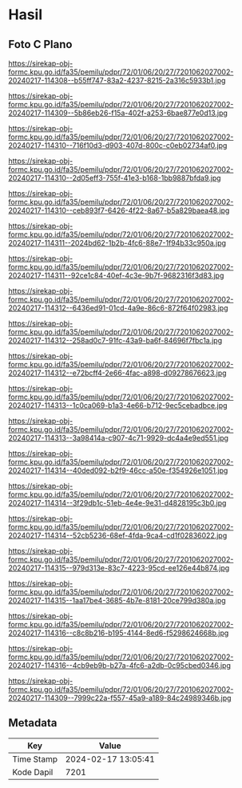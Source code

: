 # Hasil

## Foto C Plano

https://sirekap-obj-formc.kpu.go.id/fa35/pemilu/pdpr/72/01/06/20/27/7201062027002-20240217-114308--b55ff747-83a2-4237-8215-2a316c5933b1.jpg

https://sirekap-obj-formc.kpu.go.id/fa35/pemilu/pdpr/72/01/06/20/27/7201062027002-20240217-114309--5b86eb26-f15a-402f-a253-6bae877e0d13.jpg

https://sirekap-obj-formc.kpu.go.id/fa35/pemilu/pdpr/72/01/06/20/27/7201062027002-20240217-114310--716f10d3-d903-407d-800c-c0eb02734af0.jpg

https://sirekap-obj-formc.kpu.go.id/fa35/pemilu/pdpr/72/01/06/20/27/7201062027002-20240217-114310--2d05eff3-755f-41e3-b168-1bb9887bfda9.jpg

https://sirekap-obj-formc.kpu.go.id/fa35/pemilu/pdpr/72/01/06/20/27/7201062027002-20240217-114310--ceb893f7-6426-4f22-8a67-b5a829baea48.jpg

https://sirekap-obj-formc.kpu.go.id/fa35/pemilu/pdpr/72/01/06/20/27/7201062027002-20240217-114311--2024bd62-1b2b-4fc6-88e7-1f94b33c950a.jpg

https://sirekap-obj-formc.kpu.go.id/fa35/pemilu/pdpr/72/01/06/20/27/7201062027002-20240217-114311--92ce1c84-40ef-4c3e-9b7f-9682316f3d83.jpg

https://sirekap-obj-formc.kpu.go.id/fa35/pemilu/pdpr/72/01/06/20/27/7201062027002-20240217-114312--6436ed91-01cd-4a9e-86c6-872f64f02983.jpg

https://sirekap-obj-formc.kpu.go.id/fa35/pemilu/pdpr/72/01/06/20/27/7201062027002-20240217-114312--258ad0c7-91fc-43a9-ba6f-84696f7fbc1a.jpg

https://sirekap-obj-formc.kpu.go.id/fa35/pemilu/pdpr/72/01/06/20/27/7201062027002-20240217-114312--e72bcff4-2e66-4fac-a898-d09278676623.jpg

https://sirekap-obj-formc.kpu.go.id/fa35/pemilu/pdpr/72/01/06/20/27/7201062027002-20240217-114313--1c0ca069-b1a3-4e66-b712-9ec5cebadbce.jpg

https://sirekap-obj-formc.kpu.go.id/fa35/pemilu/pdpr/72/01/06/20/27/7201062027002-20240217-114313--3a98414a-c907-4c71-9929-dc4a4e9ed551.jpg

https://sirekap-obj-formc.kpu.go.id/fa35/pemilu/pdpr/72/01/06/20/27/7201062027002-20240217-114314--40ded092-b2f9-46cc-a50e-f354926e1051.jpg

https://sirekap-obj-formc.kpu.go.id/fa35/pemilu/pdpr/72/01/06/20/27/7201062027002-20240217-114314--3f29db1c-51eb-4e4e-9e31-d4828195c3b0.jpg

https://sirekap-obj-formc.kpu.go.id/fa35/pemilu/pdpr/72/01/06/20/27/7201062027002-20240217-114314--52cb5236-68ef-4fda-9ca4-cd1f02836022.jpg

https://sirekap-obj-formc.kpu.go.id/fa35/pemilu/pdpr/72/01/06/20/27/7201062027002-20240217-114315--979d313e-83c7-4223-95cd-ee126e44b874.jpg

https://sirekap-obj-formc.kpu.go.id/fa35/pemilu/pdpr/72/01/06/20/27/7201062027002-20240217-114315--1aa17be4-3685-4b7e-8181-20ce799d380a.jpg

https://sirekap-obj-formc.kpu.go.id/fa35/pemilu/pdpr/72/01/06/20/27/7201062027002-20240217-114316--c8c8b216-b195-4144-8ed6-f5298624668b.jpg

https://sirekap-obj-formc.kpu.go.id/fa35/pemilu/pdpr/72/01/06/20/27/7201062027002-20240217-114316--4cb9eb9b-b27a-4fc6-a2db-0c95cbed0346.jpg

https://sirekap-obj-formc.kpu.go.id/fa35/pemilu/pdpr/72/01/06/20/27/7201062027002-20240217-114309--7999c22a-f557-45a9-a189-84c24989346b.jpg


## Metadata

| Key        | Value               |
| ---------- | ------------------- |
| Time Stamp | 2024-02-17 13:05:41 |
| Kode Dapil | 7201                |



